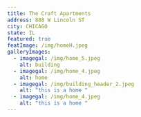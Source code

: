 ```yaml
---
title: The Craft Apartments
address: 888 W Lincoln ST
city: CHICAGO
state: IL
featured: true
featImage: /img/homeH.jpeg
galleryImages:
  - imagegal: /img/home_5.jpeg
    alt: building
  - imagegal: /img/home_4.jpeg
    alt: home
  - imagegal: /img/building_header_2.jpeg
    alt: "this is a home "
  - imagegal: /img/home_4.jpeg
    alt: "this is a home "
---
```

